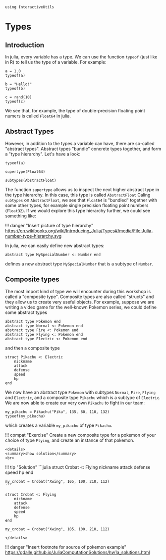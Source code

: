 ```@setup types
using InteractiveUtils
```

# Types

## Introduction

In julia, every variable has a type. 
We can use the function `typeof` (just like in R) to tell us the type of a variable.
For example:

```@example types
a = 1.0
typeof(a)
```
```@example types
b = "Hello!"
typeof(b)
```
```@example types
c = rand(10)
typeof(c)
```

We see that, for example, the type of double-precision floating point numers is called `Float64` in julia.

## Abstract Types

However, in addition to the types a variable can have, there are so-called "abstract types".
Abstract types "bundle" concrete types together, and form a "type hierarchy".
Let's have a look:
```@example types
typeof(a)
```
```@example types
supertype(Float64)
```
```@example types
subtypes(AbstractFloat)
```

The function `supertype` allows us to inspect the next higher abstract type in the type hierarchy.
In this case, this type is called `AbstractFloat`
Caling `subtypes` on `AbstractFloat`, we see that `Float64` is "bundled" together with some other types,
for example single precision floating point numbers (`Float32`).
If we would explore this type hierarchy further, we could see something like:

!!! danger "Insert picture of type hierarchy"
    https://en.wikibooks.org/wiki/Introducing_Julia/Types#/media/File:Julia-number-type-hierarchy.svg

In julia, we can easily define new abstract types:

```@example types
abstract type MySpecialNumber <: Number end
```

defines a new abstract type `MySpecialNumber` that is a subtype of `Number`.

## Composite types
The most import kind of type we will encounter during this workshop is called a "composite type".
Composite types are also called "structs" and they allow us to create very useful objects. 
For example, suppose we are writing a video game for the well-known Pokemon series, 
we could define some abstract types
```@example types
abstract type Pokemon end
abstract type Normal <: Pokemon end
abstract type Fire <: Pokemon end
abstract type Flying <: Pokemon end
abstract type Electric <: Pokemon end
```
and then a composite type
```@example types
struct Pikachu <: Electric
    nickname
    attack
    defense
    speed
    hp
end
```
We now have an abstract type `Pokemon` with subtypes `Normal`, `Fire`, `Flying` and `Electric`,
and a composite type `Pikachu` which is a subtype of `Electric`.
We are now able to create our very own `Pikachu` to fight in our team:

```@example types
my_pikachu = Pikachu("Pika", 135, 80, 110, 132)
typeof(my_pikachu)
```

which creates a variable `my_pikachu` of type `Pikachu`.

!!! compat "Exercise"
    Create a new composite type for a pokemon of your choice of type `Flying`, and create an instance of that pokemon.

```@raw html
<details>
<summary>show solution</summary>
<br>
```
!!! tip "Solution"
    ```julia
    struct Crobat <: Flying
        nickname
        attack
        defense
        speed
        hp
    end

    my_crobat = Crobat("Xwing", 105, 100, 210, 112)
    ```
```@setup types
struct Crobat <: Flying
    nickname
    attack
    defense
    speed
    hp
end

my_crobat = Crobat("Xwing", 105, 100, 210, 112)
```
```@raw html
</details>
```

!!! danger "Insert footnote for source of pokemon example"
    https://gdalle.github.io/JuliaComputationSolutions/hw1a_solutions.html